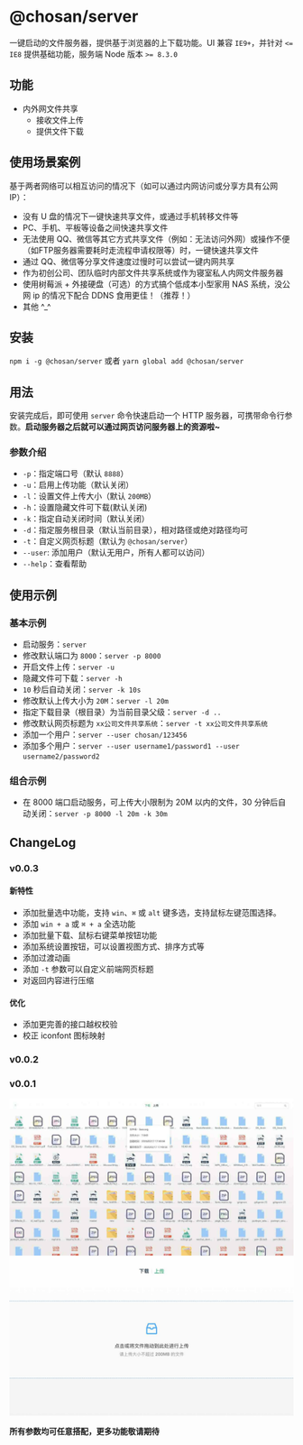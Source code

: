 # @chosan/server

一键启动的文件服务器，提供基于浏览器的上下载功能。UI 兼容 `IE9+`，并针对 `<= IE8` 提供基础功能，服务端 Node 版本 `>= 8.3.0`
## 功能

- 内外网文件共享
  - 接收文件上传
  - 提供文件下载

## 使用场景案例

基于两者网络可以相互访问的情况下（如可以通过内网访问或分享方具有公网 IP）：

- 没有 U 盘的情况下一键快速共享文件，或通过手机转移文件等
- PC、手机、平板等设备之间快速共享文件
- 无法使用 QQ、微信等其它方式共享文件（例如：无法访问外网）或操作不便（如FTP服务器需要耗时走流程申请权限等）时，一键快速共享文件
- 通过 QQ、微信等分享文件速度过慢时可以尝试一键内网共享
- 作为初创公司、团队临时内部文件共享系统或作为寝室私人内网文件服务器
- 使用树莓派 + 外接硬盘（可选）的方式搞个低成本小型家用 NAS 系统，没公网 ip 的情况下配合 DDNS 食用更佳！（推荐！）
- 其他 ^_^

## 安装

`npm i -g @chosan/server` 或者 `yarn global add @chosan/server`

## 用法

安装完成后，即可使用 `server` 命令快速启动一个 HTTP 服务器，可携带命令行参数。**启动服务器之后就可以通过网页访问服务器上的资源啦~**

### 参数介绍

- `-p`：指定端口号（默认 `8888`）
- `-u`：启用上传功能（默认关闭）
- `-l`：设置文件上传大小（默认 `200MB`）
- `-h`：设置隐藏文件可下载(默认关闭)
- `-k`：指定自动关闭时间（默认关闭）
- `-d`：指定服务根目录（默认当前目录），相对路径或绝对路径均可
- `-t`：自定义网页标题（默认为 `@chosan/server`）
- `--user`: 添加用户（默认无用户，所有人都可以访问）
- `--help`：查看帮助

## 使用示例

### 基本示例

- 启动服务：`server`
- 修改默认端口为 `8000`：`server -p 8000`
- 开启文件上传：`server -u`
- 隐藏文件可下载：`server -h`
- `10` 秒后自动关闭：`server -k 10s`
- 修改默认上传大小为 `20M`：`server -l 20m`
- 指定下载目录（根目录）为当前目录父级：`server -d ..`
- 修改默认网页标题为 `xx公司文件共享系统`：`server -t xx公司文件共享系统`
- 添加一个用户：`server --user chosan/123456`
- 添加多个用户：`server --user username1/password1 --user username2/password2`

### 组合示例

- 在 8000 端口启动服务，可上传大小限制为 20M 以内的文件，30 分钟后自动关闭：`server -p 8000 -l 20m -k 30m`

## ChangeLog

### v0.0.3

#### 新特性
- 添加批量选中功能，支持 `win`、`⌘` 或 `alt` 键多选，支持鼠标左键范围选择。
- 添加 `win + a` 或 `⌘ + a` 全选功能
- 添加批量下载、鼠标右键菜单按钮功能
- 添加系统设置按钮，可以设置视图方式、排序方式等
- 添加过渡动画
- 添加 `-t` 参数可以自定义前端网页标题
- 对返回内容进行压缩

#### 优化
- 添加更完善的接口越权校验
- 校正 iconfont 图标映射

### v0.0.2

### v0.0.1

![example_home](https://raw.githubusercontent.com/Cinux-Chosan/git-statics/master/%40chosan/server/example1.jpeg)
![example_upload](https://raw.githubusercontent.com/Cinux-Chosan/git-statics/master/%40chosan/server/example2.jpeg)

**所有参数均可任意搭配，更多功能敬请期待**
